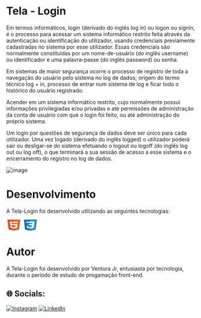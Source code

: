 # Tela - Login
Em termos informáticos, login (derivado do inglês log in) ou logon ou signin, é o processo para acessar um sistema informático restrito feita através da autenticação ou identificação do utilizador, usando credenciais previamente cadastradas no sistema por esse utilizador. Essas credenciais são normalmente constituídas por um nome-de-usuário (do inglês username) ou identificador e uma palavra-passe (do inglês password) ou senha.

Em sistemas de maior segurança ocorre o processo de registro de toda a navegação do usuário pelo sistema no log de dados; origem do termo técnico log + in, processo de entrar num sistema de log e ficar todo o histórico do usuário registrado.

Acender em um sistema informático restrito, cujo normalmente possui informações privilegiadas e/ou privadas e até permissões de administração da conta de usuário com que o login foi feito, ou até administração do próprio sistema.

Um login por questões de segurança de dados deve ser único para cada utilizador. Uma vez logado (derivado do inglês logged) o utilizador poderá sair ou desligar-se do sistema efetuando o logout ou logoff (do inglês log out ou log off), o que terminará a sua sessão de acesso a esse sistema e o encerramento do registro no log de dados.

![image](https://github.com/Ventura-Jr/TELA-LOGIN/assets/122493018/a18c61b7-a6d1-4c34-8b1d-49760ea91145)

# Desenvolvimento
A Tela-Login foi desenvolvido utilizando as seguintes tecnologias:
<div>
<img align="center" alt="Ventura-HTML" height="30" width="40" src="https://raw.githubusercontent.com/devicons/devicon/master/icons/html5/html5-original.svg">
<img align="center" alt="Ventura-CSS" height="30" width="40" src="https://raw.githubusercontent.com/devicons/devicon/master/icons/css3/css3-original.svg">
</div>

# Autor
A Tela-Login foi desenvolvido por Ventura Jr, entusiasta por tecnologia, durante o período de estudo de progamação front-end.

## 🌐 Socials:
[![Instagram](https://img.shields.io/badge/Instagram-%23E4405F.svg?logo=Instagram&logoColor=white)](https://www.instagram.com/eng.venturajr/) [![LinkedIn](https://img.shields.io/badge/LinkedIn-%230077B5.svg?logo=linkedin&logoColor=white)](https://www.linkedin.com/in/ventura-jr/)
